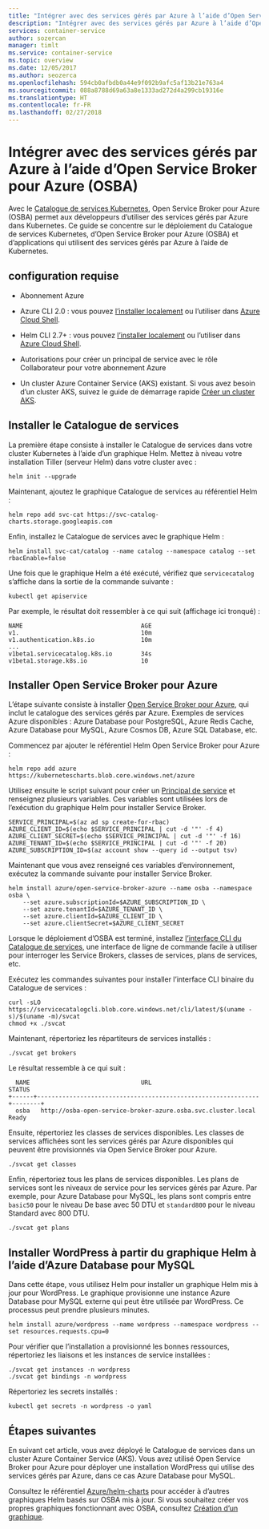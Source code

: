 ```yaml
---
title: "Intégrer avec des services gérés par Azure à l’aide d’Open Service Broker pour Azure (OSBA)"
description: "Intégrer avec des services gérés par Azure à l’aide d’Open Service Broker pour Azure (OSBA)"
services: container-service
author: sozercan
manager: timlt
ms.service: container-service
ms.topic: overview
ms.date: 12/05/2017
ms.author: seozerca
ms.openlocfilehash: 594cb0afbdb0a44e9f092b9afc5af13b21e763a4
ms.sourcegitcommit: 088a8788d69a63a8e1333ad272d4a299cb19316e
ms.translationtype: HT
ms.contentlocale: fr-FR
ms.lasthandoff: 02/27/2018
---
```

# <a name="integrate-with-azure-managed-services-using-open-service-broker-for-azure-osba"></a>Intégrer avec des services gérés par Azure à l’aide d’Open Service Broker pour Azure (OSBA)

Avec le [Catalogue de services Kubernetes][kubernetes-service-catalog], Open Service Broker pour Azure (OSBA) permet aux développeurs d’utiliser des services gérés par Azure dans Kubernetes. Ce guide se concentre sur le déploiement du Catalogue de services Kubernetes, d’Open Service Broker pour Azure (OSBA) et d’applications qui utilisent des services gérés par Azure à l’aide de Kubernetes.

## <a name="prerequisites"></a>configuration requise
* Abonnement Azure

* Azure CLI 2.0 : vous pouvez [l’installer localement][azure-cli-install] ou l’utiliser dans [Azure Cloud Shell][azure-cloud-shell].

* Helm CLI 2.7+ : vous pouvez [l’installer localement][helm-cli-install] ou l’utiliser dans [Azure Cloud Shell][azure-cloud-shell].

* Autorisations pour créer un principal de service avec le rôle Collaborateur pour votre abonnement Azure

* Un cluster Azure Container Service (AKS) existant. Si vous avez besoin d’un cluster AKS, suivez le guide de démarrage rapide [Créer un cluster AKS][create-aks-cluster].

## <a name="install-service-catalog"></a>Installer le Catalogue de services

La première étape consiste à installer le Catalogue de services dans votre cluster Kubernetes à l’aide d’un graphique Helm. Mettez à niveau votre installation Tiller (serveur Helm) dans votre cluster avec :

```azurecli-interactive
helm init --upgrade
```

Maintenant, ajoutez le graphique Catalogue de services au référentiel Helm :

```azurecli-interactive
helm repo add svc-cat https://svc-catalog-charts.storage.googleapis.com
```

Enfin, installez le Catalogue de services avec le graphique Helm :

```azurecli-interactive
helm install svc-cat/catalog --name catalog --namespace catalog --set rbacEnable=false
```

Une fois que le graphique Helm a été exécuté, vérifiez que `servicecatalog` s’affiche dans la sortie de la commande suivante :

```azurecli-interactive
kubectl get apiservice
```

Par exemple, le résultat doit ressembler à ce qui suit (affichage ici tronqué) :

```
NAME                                 AGE
v1.                                  10m
v1.authentication.k8s.io             10m
...
v1beta1.servicecatalog.k8s.io        34s
v1beta1.storage.k8s.io               10
```

## <a name="install-open-service-broker-for-azure"></a>Installer Open Service Broker pour Azure

L’étape suivante consiste à installer [Open Service Broker pour Azure][open-service-broker-azure], qui inclut le catalogue des services gérés par Azure. Exemples de services Azure disponibles : Azure Database pour PostgreSQL, Azure Redis Cache, Azure Database pour MySQL, Azure Cosmos DB, Azure SQL Database, etc.

Commencez par ajouter le référentiel Helm Open Service Broker pour Azure :

```azurecli-interactive
helm repo add azure https://kubernetescharts.blob.core.windows.net/azure
```

Utilisez ensuite le script suivant pour créer un [Principal de service][create-service-principal] et renseignez plusieurs variables. Ces variables sont utilisées lors de l’exécution du graphique Helm pour installer Service Broker.

```azurecli-interactive
SERVICE_PRINCIPAL=$(az ad sp create-for-rbac)
AZURE_CLIENT_ID=$(echo $SERVICE_PRINCIPAL | cut -d '"' -f 4)
AZURE_CLIENT_SECRET=$(echo $SERVICE_PRINCIPAL | cut -d '"' -f 16)
AZURE_TENANT_ID=$(echo $SERVICE_PRINCIPAL | cut -d '"' -f 20)
AZURE_SUBSCRIPTION_ID=$(az account show --query id --output tsv)
```

Maintenant que vous avez renseigné ces variables d’environnement, exécutez la commande suivante pour installer Service Broker.

```azurecli-interactive
helm install azure/open-service-broker-azure --name osba --namespace osba \
    --set azure.subscriptionId=$AZURE_SUBSCRIPTION_ID \
    --set azure.tenantId=$AZURE_TENANT_ID \
    --set azure.clientId=$AZURE_CLIENT_ID \
    --set azure.clientSecret=$AZURE_CLIENT_SECRET
```

Lorsque le déploiement d’OSBA est terminé, installez [l’interface CLI du Catalogue de services][service-catalog-cli], une interface de ligne de commande facile à utiliser pour interroger les Service Brokers, classes de services, plans de services, etc.

Exécutez les commandes suivantes pour installer l’interface CLI binaire du Catalogue de services :

```azurecli-interactive
curl -sLO https://servicecatalogcli.blob.core.windows.net/cli/latest/$(uname -s)/$(uname -m)/svcat
chmod +x ./svcat
```

Maintenant, répertoriez les répartiteurs de services installés :

```azurecli-interactive
./svcat get brokers
```

Le résultat ressemble à ce qui suit :

```
  NAME                               URL                                STATUS
+------+--------------------------------------------------------------+--------+
  osba   http://osba-open-service-broker-azure.osba.svc.cluster.local   Ready
```

Ensuite, répertoriez les classes de services disponibles. Les classes de services affichées sont les services gérés par Azure disponibles qui peuvent être provisionnés via Open Service Broker pour Azure.

```azurecli-interactive
./svcat get classes
```

Enfin, répertoriez tous les plans de services disponibles. Les plans de services sont les niveaux de service pour les services gérés par Azure. Par exemple, pour Azure Database pour MySQL, les plans sont compris entre `basic50` pour le niveau De base avec 50 DTU et `standard800` pour le niveau Standard avec 800 DTU.

```azurecli-interactive
./svcat get plans
```

## <a name="install-wordpress-from-helm-chart-using-azure-database-for-mysql"></a>Installer WordPress à partir du graphique Helm à l’aide d’Azure Database pour MySQL

Dans cette étape, vous utilisez Helm pour installer un graphique Helm mis à jour pour WordPress. Le graphique provisionne une instance Azure Database pour MySQL externe qui peut être utilisée par WordPress. Ce processus peut prendre plusieurs minutes.

```azurecli-interactive
helm install azure/wordpress --name wordpress --namespace wordpress --set resources.requests.cpu=0
```

Pour vérifier que l’installation a provisionné les bonnes ressources, répertoriez les liaisons et les instances de service installées :

```azurecli-interactive
./svcat get instances -n wordpress
./svcat get bindings -n wordpress
```

Répertoriez les secrets installés :

```azurecli-interactive
kubectl get secrets -n wordpress -o yaml
```

## <a name="next-steps"></a>Étapes suivantes

En suivant cet article, vous avez déployé le Catalogue de services dans un cluster Azure Container Service (AKS). Vous avez utilisé Open Service Broker pour Azure pour déployer une installation WordPress qui utilise des services gérés par Azure, dans ce cas Azure Database pour MySQL.

Consultez le référentiel [Azure/helm-charts][helm-charts] pour accéder à d’autres graphiques Helm basés sur OSBA mis à jour. Si vous souhaitez créer vos propres graphiques fonctionnant avec OSBA, consultez [Création d’un graphique][helm-create-new-chart].

<!-- LINKS - external -->
[helm-charts]: https://github.com/Azure/helm-charts
[helm-cli-install]: kubernetes-helm.md#install-helm-cli
[helm-create-new-chart]: https://github.com/Azure/helm-charts#creating-a-new-chart
[kubernetes-service-catalog]: https://github.com/kubernetes-incubator/service-catalog
[open-service-broker-azure]: https://github.com/Azure/open-service-broker-azure
[service-catalog-cli]: https://github.com/Azure/service-catalog-cli

<!-- LINKS - internal -->
[azure-cli-install]: /cli/azure/install-azure-cli
[azure-cloud-shell]: ../cloud-shell/overview.md
[create-aks-cluster]: ./kubernetes-walkthrough.md
[create-service-principal]: ./kubernetes-service-principal.md

